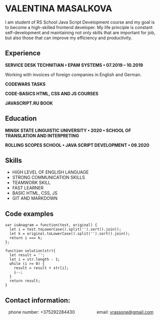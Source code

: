 # VALENTINA MASALKOVA

I am student of RS School Java Script Development course and my goal is to become 
a high-skilled frontend developer. My life principle is constant self-development and maintaining 
not only skills that are important for job, but also those that can improve my efficiency and productivity.


## Experience <br>


**SERVICE DESK TECHNITIAN • EPAM SYSTEMS • 07.2019 – 10.2019** <br>

Working with invoices of foreign companies in English and German.

**CODEWARS TASKS**

**CODE-BASICS HTML, CSS AND JS COURSES**

**JAVASCRIPT.RU BOOK**


## Education <br>


**MINSK STATE LINGUISTIC UNIVERSITY • 2020 • SCHOOL OF TRANSLATION AND INTERPRETING**


**ROLLING SCOPES SCHOOL • JAVA SCRIPT DEVELOPMENT • 09.2020**

## Skills <br>


- HIGH LEVEL OF ENGLISH LANGUAGE
- STRONG COMMUNICATION SKILLS
- TEAMWORK SKILL
- FAST LEARNER
- BASIC HTML, CSS, JS
- GIT AND MARKDOWN


## Code examples

```
var isAnagram = function(test, original) {
  let i = test.toLowerCase().split('').sort().join();
  let k = original.toLowerCase().split('').sort().join();
  return i === k;
};
```

```
function solution(str){
  let result = '';
  let i = str.length - 1;
  while (i >= 0) {
    result = result + str[i];
    i--;
  }
  return result;
}
```

## Contact information: <br>

&ensp; phone number: +375292284430 &emsp; &emsp; &emsp; &emsp;email: vrassone@gmail.com

